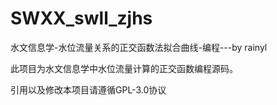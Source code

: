 # SWXX_swll_zjhs
水文信息学-水位流量关系的正交函数法拟合曲线-编程---by rainyl

此项目为水文信息学中水位流量计算的正交函数编程源码。

引用以及修改本项目请遵循GPL-3.0协议

